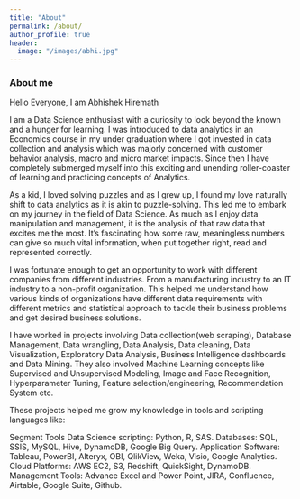 ```yaml
---
title: "About"
permalink: /about/
author_profile: true
header:
  image: "/images/abhi.jpg"
---
```

### About me
Hello Everyone, I am Abhishek Hiremath 

I am a Data Science enthusiast with a curiosity to look beyond the known and a hunger for learning. I was introduced to data analytics in an Economics course in my under graduation where I got invested in data collection and analysis which was majorly concerned with customer behavior analysis, macro and micro market impacts. Since then I have completely submerged myself into this exciting and unending roller-coaster of learning and practicing concepts of Analytics.

As a kid, I loved solving puzzles and as I grew up, I found my love naturally shift to data analytics as it is akin to puzzle-solving. This led me to embark on my journey in the field of Data Science. As much as I enjoy data manipulation and management, it is the analysis of that raw data that excites me the most. It’s fascinating how some raw, meaningless numbers can give so much vital information, when put together right, read and represented correctly.

I was fortunate enough to get an opportunity to work with different companies from different industries. From a manufacturing industry to an IT industry to a non-profit organization. This helped me understand how various kinds of organizations have different data requirements with different metrics and statistical approach to tackle their business problems and get desired business solutions.

I have worked in projects involving Data collection(web scraping), Database Management, Data wrangling, Data Analysis, Data cleaning, Data Visualization, Exploratory Data Analysis, Business Intelligence dashboards and Data Mining. They also involved Machine Learning concepts like Supervised and Unsupervised Modeling, Image and Face Recognition, Hyperparameter Tuning, Feature selection/engineering, Recommendation System etc.

These projects helped me grow my knowledge in tools and scripting languages like:

Segment	Tools
Data Science scripting:	Python, R, SAS.
Databases:	SQL, SSIS, MySQL, Hive, DynamoDB, Google Big Query.
Application Software:	Tableau, PowerBI, Alteryx, OBI, QlikView, Weka, Visio, Google Analytics.
Cloud Platforms:	AWS EC2, S3, Redshift, QuickSight, DynamoDB.
Management Tools:	Advance Excel and Power Point, JIRA, Confluence, Airtable, Google Suite, Github.
